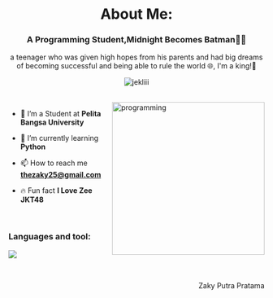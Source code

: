 <h1 align="center">About Me: </h1>
<h3 align="center">A Programming Student,Midnight Becomes Batman🤙🏽</h3>
<p align="center">a teenager who was given high hopes from his parents and had big dreams of becoming successful and being able to rule the world 🌐, I'm a king!👑 </p>
<p align="center"> 
 <img src="https://komarev.com/ghpvc/?username=jekliii&label=Profile%20views&color=6A5ACD&style=flat" alt="jekliii" /> 
<!--  <img src="https://img.shields.io/badge/Languages-Python | Java | PHP | Typescript | Node | React -green.svg" alt="supun nanayakkara's languages" /> -->
<!--  <img alt="Profile followers" src="https://img.shields.io/github/followers/supuna97"> -->
</p>

<br>
<img align="right" alt="programming" width="300" src="https://i.pinimg.com/originals/5c/a4/6b/5ca46bdd59b440407d30fe44792062cb.jpg">

- 📌 I’m a Student at **Pelita Bangsa University**

- 📁 I’m currently learning **Python**

- 📫 How to reach me **thezaky25@gmail.com**

- 🔥 Fun fact **I Love Zee JKT48**

<br>
<h3 align="left">Languages and tool:</h3>

<p align="left">
  <a href="https://skillicons.dev">
    <img src="https://skillicons.dev/icons?i=python,git,github,vscode" />
  </a>
</p>
<br>

<p align="right" > Zaky Putra Pratama </a></p>
